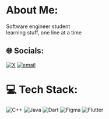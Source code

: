 #  About Me:
Software engineer student<br>learning stuff, one line at a time


## 🌐 Socials:
[![X](https://img.shields.io/badge/X-black.svg?logo=X&logoColor=white)](https://x.com/liliesofred) [![email](https://img.shields.io/badge/Email-D14836?logo=gmail&logoColor=white)](mailto:jomanw05@gmail.com) 

# 💻 Tech Stack:
![C++](https://img.shields.io/badge/c++-%2300599C.svg?style=for-the-badge&logo=c%2B%2B&logoColor=white) ![Java](https://img.shields.io/badge/java-%23ED8B00.svg?style=for-the-badge&logo=openjdk&logoColor=white) ![Dart](https://img.shields.io/badge/dart-%230175C2.svg?style=for-the-badge&logo=dart&logoColor=white) ![Figma](https://img.shields.io/badge/figma-%23F24E1E.svg?style=for-the-badge&logo=figma&logoColor=white) ![Flutter](https://img.shields.io/badge/Flutter-%2302569B.svg?style=for-the-badge&logo=Flutter&logoColor=white)



<!-- Proudly created with GPRM ( https://gprm.itsvg.in ) -->
